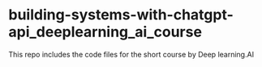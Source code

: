 # building-systems-with-chatgpt-api_deeplearning_ai_course
This repo includes the code files for the short course by Deep learning.AI
